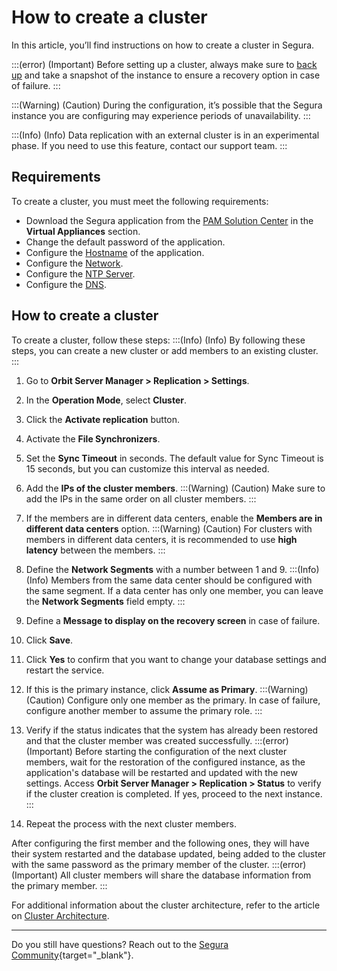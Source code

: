 # How to create a cluster

In this article, you’ll find instructions on how to create a cluster in Segura.


:::(error) (Important)
Before setting up a cluster, always make sure to [back up](/v4/docs/installation-backup-overview) and take a snapshot of the instance to ensure a recovery option in case of failure.
:::

:::(Warning) (Caution)
During the configuration, it’s possible that the Segura instance you are configuring may experience periods of unavailability.
:::

:::(Info) (Info)
Data replication with an external cluster is in an experimental phase. If you need to use this feature, contact our support team.
:::

## Requirements

To create a cluster, you must  meet the following requirements:

* Download the Segura application from the [PAM Solution Center](https://suporte.Segura.com.br/en/support/login) in the **Virtual Appliances** section.
* Change the default password of the application.
* Configure the [Hostname](/v4/docs/installation-how-to-set-up-the-network-and-change-the-hostname) of the application.
* Configure the [Network](/v4/docs/installation-how-to-set-up-the-network-and-change-the-hostname).
* Configure the [NTP Server](/v4/docs/orbit-cli-how-to-configure-ntp-servers).
* Configure the [DNS](/v4/docs/orbit-cli-how-to-configure-dns).


## How to create a cluster
To create a cluster, follow these steps: 
:::(Info) (Info)
By following these steps, you can create a new cluster or add members to an existing cluster.
:::

1.  Go to **Orbit Server Manager > Replication > Settings**.
2.  In the **Operation Mode**, select **Cluster**.
3.  Click the **Activate replication** button.
4. Activate the **File Synchronizers**.
5. Set the **Sync Timeout** in seconds. The default value for Sync Timeout is 15 seconds, but you can customize this interval as needed.
6. Add the **IPs of the cluster members**.
:::(Warning) (Caution)
  Make sure to add the IPs in the same order on all cluster members.
 :::
7. If the members are in different data centers, enable the **Members are in different data centers** option.
:::(Warning) (Caution)
For clusters with members in different data centers, it is recommended to use **high latency** between the members.
::: 
8. Define the **Network Segments** with a number between 1 and 9.
:::(Info) (Info)
Members from the same data center should be configured with the same segment. If a data center has only one member, you can leave the **Network Segments** field empty.
:::
 
9. Define a **Message to display on the recovery screen** in case of failure.
10. Click **Save**.
11. Click **Yes** to confirm that you want to change your database settings and restart the service.
12. If this is the primary instance, click **Assume as Primary**.
:::(Warning) (Caution)
Configure only one member as the primary. In case of failure, configure another member to assume the primary role.
:::

13. Verify if the status indicates that the system has already been restored and that the cluster member was created successfully.
:::(error) (Important)
Before starting the configuration of the next cluster members, wait for the restoration of the configured instance, as the application's database will be restarted and updated with the new settings. Access **Orbit Server Manager > Replication > Status** to verify if the cluster creation is completed. If yes, proceed to the next instance.
 :::

14. Repeat the process with the next cluster members.

After configuring the first member and the following ones, they will have their system restarted and the database updated, being added to the cluster with the same password as the primary member of the cluster.
:::(error) (Important)
All cluster members will share the database information from the primary member.
:::

For additional information about the cluster architecture, refer to the article on [Cluster Architecture](/v4/docs/installation-architecture-high-availability-and-disaster-recovery).

* * *
Do you still have questions? Reach out to the [Segura Community](https://community.Segura.io/){target="_blank"}.